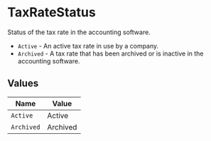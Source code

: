 # TaxRateStatus

Status of the tax rate in the accounting software.  
- `Active` - An active tax rate in use by a company.  
- `Archived` - A tax rate that has been archived or is inactive in the accounting software.  


## Values

| Name       | Value      |
| ---------- | ---------- |
| `Active`   | Active     |
| `Archived` | Archived   |